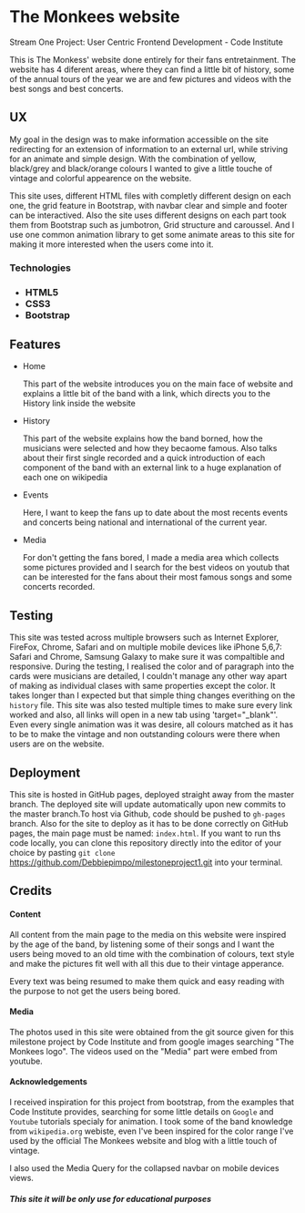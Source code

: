 

   <h1>The Monkees website</h1>

Stream One Project: User Centric Frontend Development - Code Institute

This is The Monkess' website done entirely for their fans entretainment. The website has 4 diferent areas, where they can find a little bit of history, 
some of the annual tours of the year we are and few pictures and videos with the best songs and best concerts.



<h2>UX</h2>

My goal in the design was to make information accessible on the site redirecting for an extension of information to an external url, while striving for
an animate and simple design. With the combination of yellow, black/grey and black/orange colours I wanted to give a little touche of vintage and colorful appearence on the
website.

This site uses, different HTML files with completly different design on each one, the grid feature in Bootstrap, with navbar clear and simple and footer can be interactived.
Also the site uses different designs on each part took them from Bootstrap such as jumbotron, Grid structure and caroussel. And I use one common animation library to get some 
animate areas to this site for making it more interested when the users come into it.

<h3>Technologies<h3>

<ul>
<li> HTML5 </li>
<li> CSS3 </li>
<li> Bootstrap </li>

</ul>

<h2>Features</h3>

<ul>
<li> Home </li>
    <p>This part of the website introduces you on the main face of website and explains a little bit of the band with a link, which directs you 
    to the History link inside the website </p>
<li> History </li>
    <p>This part of the website explains how the band borned, how the musicians were selected and how they becaome famous. Also talks about their
    first single recorded and a quick introduction of each component of the band with an external link to a huge explanation of each one on wikipedia</p>
<li> Events </li>
    <p>Here, I want to keep the fans up to date about the most recents events and concerts being national and international of the current year.</p>
<li> Media </li>
    <p>For don't getting the fans bored, I made a media area which collects some pictures provided and I search for the best videos on youtub that can be 
    interested for the fans about their most famous songs and some concerts recorded.</p>

</ul>


<h2>Testing</h2>

This site was tested across multiple browsers such as Internet Explorer, FireFox, Chrome, Safari and on multiple mobile devices like iPhone 5,6,7: Safari and Chrome, Samsung Galaxy
to make sure it was compaltible and responsive. During the testing, I realised the color and of paragraph into the cards were musicians are detailed, I couldn't manage any other way 
apart of making as individual clases  with same properties except the color. It takes longer than I expected but that simple thing changes everithing on the `history` file.
This site was also tested multiple times to make sure every link worked and also, all links will open in a new tab using 'target="_blank"'.
Even every single animation was it was desire, all colours matched as it has to be to make the vintage and non outstanding colours were there when users are on the website.

<h2>Deployment</h2>

This site is hosted in GitHub pages, deployed straight away from the master branch.
The deployed site will update automatically upon new commits to the master branch.To host via Github, code should be pushed to `gh-pages` branch.
Also for the site to deploy as it has to be done correctly on GitHub pages, the main page must be named:  `index.html`.
If you want to run ths code locally, you can clone this repository directly into the editor of your choice by pasting `git clone`
https://github.com/Debbiepimpo/milestoneproject1.git into your terminal.


<h2>Credits</h2>

<h4>Content</h4>

All content from the main page to the media on this website were inspired by the age of the band, by listening some of their songs and I want the users being moved to an old
time with the combination of colours, text style and make the pictures fit well with all this due to their vintage apperance.

Every text was being resumed to make them quick and easy reading with the purpose to not get the users being bored.

<h4>Media</h4>

The photos used in this site were obtained from the git source given for this milestone project by Code Institute and from google images searching "The Monkees logo".
The videos used on the "Media" part were embed from youtube.

<h4>Acknowledgements</h4>

I received inspiration for this project from bootstrap, from the examples that Code Institute provides, searching for some little details on `Google`
and `Youtube` tutorials specialy for animation. I took some of the band knowledge from `wikipedia.org` webiste, even I've been inspired for the color range
I've used by the official The Monkees website and blog with a little touch of vintage.

I also used the Media Query for the collapsed navbar on mobile devices views.


<h5>This site it will be only use for educational purposes</h5>